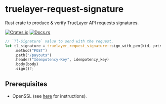 # truelayer-request-signature
Rust crate to produce & verify TrueLayer API requests signatures.

[![Crates.io](https://img.shields.io/crates/v/truelayer-request-signature.svg)](https://crates.io/crates/truelayer-request-signature)
[![Docs.rs](https://docs.rs/truelayer-request-signature/badge.svg)](https://docs.rs/truelayer-request-signature)

```rust
// `Tl-Signature` value to send with the request.
let tl_signature = truelayer_request_signature::sign_with_pem(kid, private_key)
    .method("POST")
    .path("/payouts")
    .header("Idempotency-Key", idempotency_key)
    .body(body)
    .sign()?;
```

## Prerequisites
- OpenSSL (see [here](https://www.openssl.org/) for instructions).
